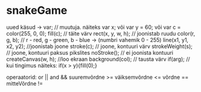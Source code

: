 # snakeGame
uued käsud ->
var; // muutuja. näiteks var x; või var y = 60; või var c = color(255, 0, 0);
fill(c); // täite värv
rect(x, y, w, h); // joonistab ruudu
color(r, g, b); // r - red, g - green, b - blue   -> (numbri vahemik 0 - 255)
line(x1, y1, x2, y2); //joonistab joone
stroke(c); //  joone, kontuuri värv 
strokeWeight(s); // joone, kontuuri paksus pikslites
noStroke(); // ei joonista kontuuri 
createCanvas(w, h); //loo ekraan
background(col); // tausta värv
if(arg); // kui tingimus näiteks: if(x > y){fill(0);}

operaatorid:
or ||
and &&
suuremvõrdne >=
väiksemvõrdne <=
võrdne ==
mitteVõrdne !=

